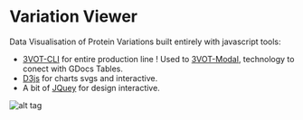 Variation Viewer
================

Data Visualisation of Protein Variations built entirely with javascript tools:


* [3VOT-CLI](http://3vot.com/) for entire production line ! Used to [3VOT-Modal](https://www.npmjs.org/package/3vot-model), technology to conect with GDocs Tables.
* [D3js](http://d3js.org/) for charts svgs and interactive.
* A bit of [JQuey](http://jquery.com/) for design interactive.



![alt tag](https://github.com/Cruz14/variation_viewer/blob/master/assets/chart-img.png "Variation Chart")
